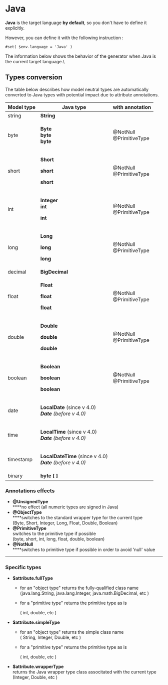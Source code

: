 # Java

**Java** is the target language **by default**, so you don't have to define it explicitly.&#x20;

However, you can define it with the following instruction :

```
#set( $env.language = 'Java' )
```



The information below shows the behavior of the generator when Java is the current target language.\


## Types conversion&#x20;

The table below describes how model neutral types are automatically converted to Java types with potential impact due to attribute annotations.

| Model type | Java type                                                                                                          | with annotation                          |
| ---------- | ------------------------------------------------------------------------------------------------------------------ | ---------------------------------------- |
| string     | **String**                                                                                                         |                                          |
| byte       | <p><strong>Byte</strong><br><strong>byte</strong><br><strong>byte</strong></p>                                     | <p></p><p>@NotNull<br>@PrimitiveType</p> |
| short      | <p><strong>Short</strong></p><p><strong>short</strong></p><p><strong>short</strong></p>                            | <p></p><p>@NotNull<br>@PrimitiveType</p> |
| int        | <p><strong>Integer</strong><br><strong>int</strong></p><p><strong>int</strong></p>                                 | <p></p><p>@NotNull<br>@PrimitiveType</p> |
| long       | <p><strong>Long</strong></p><p><strong>long</strong></p><p><strong>long</strong></p>                               | <p></p><p>@NotNull<br>@PrimitiveType</p> |
| decimal    | **BigDecimal**                                                                                                     | <p></p><p></p>                           |
| float      | <p><strong>Float</strong></p><p><strong>float</strong></p><p><strong>float</strong></p>                            | <p></p><p>@NotNull<br>@PrimitiveType</p> |
| double     | <p><strong>Double</strong></p><p><strong>double</strong></p><p><strong>double</strong></p>                         | <p></p><p>@NotNull<br>@PrimitiveType</p> |
| boolean    | <p><strong>Boolean</strong></p><p><strong>boolean</strong></p><p><strong>boolean</strong></p>                      | <p></p><p>@NotNull<br>@PrimitiveType</p> |
| date       | <p><strong>LocalDate</strong> (since v 4.0)<br><strong></strong><em><strong>Date</strong>  (before v 4.0)</em></p> |                                          |
| time       | <p><strong>LocalTime</strong> (since v 4.0)<br><em><strong>Date</strong>  (before v 4.0)</em></p>                  |                                          |
| timestamp  | <p><strong>LocalDateTime</strong> (since v 4.0)<br><em><strong>Date</strong>  (before v 4.0)</em></p>              |                                          |
| binary     | **byte \[ ]**                                                                                                      |                                          |

### Annotations effects

* **@UnsignedType** \
  ****no effect (all numeric types are signed in Java)
* **@ObjectType** \
  ****switches to the standard wrapper type for the current type \
  (Byte, Short, Integer, Long, Float, Double, Boolean)
* **@PrimitiveType** \
  switches to the primitive type if possible\
  (byte, short, int, long, float, double, boolean)
* **@NotNull** \
  ****switches to primitive type if possible in order to avoid 'null' value

****

### Specific types&#x20;

* &#x20;**$attribute.fullType**
  * for an "object type" returns the fully-qualified class name \
    (java.lang.String,  java.lang.Integer,  java.math.BigDecimal, etc )
  *   for a "primitive type" returns the primitive type as is&#x20;

      ( int,  double,  etc )
* &#x20;**$attribute.simpleType**&#x20;
  * for an "object type" returns the simple class name\
    ( String,  Integer,  Double, etc )
  *   for a "primitive type" returns the primitive type as is

      ( int,  double,  etc )
* &#x20;**$attribute.wrapperType** \
  returns the Java wrapper type class associtated with the current type (Integer, Double, etc )
